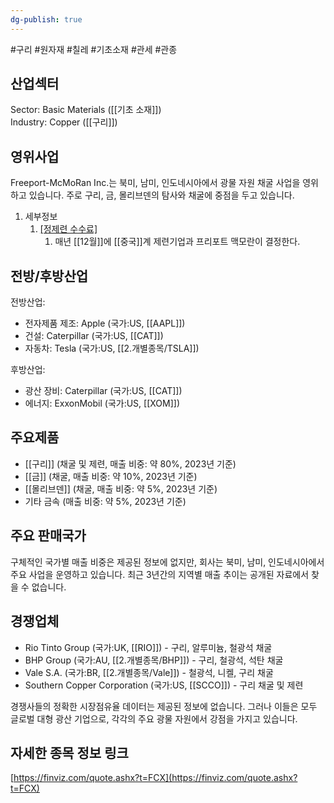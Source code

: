 ```yaml
---
dg-publish: true
---
```

#구리 #원자재 #칠레 #기초소재 #관세 #관종

## 산업섹터

Sector: Basic Materials ([[기초 소재]])  
Industry: Copper ([[구리]])

## 영위사업

Freeport-McMoRan Inc.는 북미, 남미, 인도네시아에서 광물 자원 채굴 사업을 영위하고 있습니다. 주로 구리, 금, 몰리브덴의 탐사와 채굴에 중점을 두고 있습니다.

1. 세부정보
	1. [[정제련 수수료]](TC/RCs)
		1. 매년 [[12월]]에 [[중국]]계 제련기업과 프리포트 맥모란이 결정한다.

## 전방/후방산업

전방산업:

- 전자제품 제조: Apple (국가:US, [[AAPL]])
- 건설: Caterpillar (국가:US, [[CAT]])
- 자동차: Tesla (국가:US, [[2.개별종목/TSLA]])

후방산업:

- 광산 장비: Caterpillar (국가:US, [[CAT]])
- 에너지: ExxonMobil (국가:US, [[XOM]])

## 주요제품

- [[구리]] (채굴 및 제련, 매출 비중: 약 80%, 2023년 기준)
- [[금]] (채굴, 매출 비중: 약 10%, 2023년 기준)
- [[몰리브덴]] (채굴, 매출 비중: 약 5%, 2023년 기준)
- 기타 금속 (매출 비중: 약 5%, 2023년 기준)

## 주요 판매국가

구체적인 국가별 매출 비중은 제공된 정보에 없지만, 회사는 북미, 남미, 인도네시아에서 주요 사업을 운영하고 있습니다. 최근 3년간의 지역별 매출 추이는 공개된 자료에서 찾을 수 없습니다.

## 경쟁업체

- Rio Tinto Group (국가:UK, [[RIO]]) - 구리, 알루미늄, 철광석 채굴
- BHP Group (국가:AU, [[2.개별종목/BHP]]) - 구리, 철광석, 석탄 채굴
- Vale S.A. (국가:BR, [[2.개별종목/Vale]]) - 철광석, 니켈, 구리 채굴
- Southern Copper Corporation (국가:US, [[SCCO]]) - 구리 채굴 및 제련

경쟁사들의 정확한 시장점유율 데이터는 제공된 정보에 없습니다. 그러나 이들은 모두 글로벌 대형 광산 기업으로, 각각의 주요 광물 자원에서 강점을 가지고 있습니다.

## 자세한 종목 정보 링크

[https://finviz.com/quote.ashx?t=FCX](https://finviz.com/quote.ashx?t=FCX)